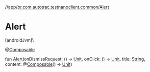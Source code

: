 //[app](../../index.md)/[br.com.autotrac.testnanoclient.common](index.md)/[Alert](-alert.md)

# Alert

[androidJvm]\

@[Composable](https://developer.android.com/reference/kotlin/androidx/compose/runtime/Composable.html)

fun [Alert](-alert.md)(onDismissRequest: () -&gt; [Unit](https://kotlinlang.org/api/latest/jvm/stdlib/kotlin/-unit/index.html), onClick: () -&gt; [Unit](https://kotlinlang.org/api/latest/jvm/stdlib/kotlin/-unit/index.html), title: [String](https://kotlinlang.org/api/latest/jvm/stdlib/kotlin/-string/index.html), content: @[Composable](https://developer.android.com/reference/kotlin/androidx/compose/runtime/Composable.html)() -&gt; [Unit](https://kotlinlang.org/api/latest/jvm/stdlib/kotlin/-unit/index.html))
